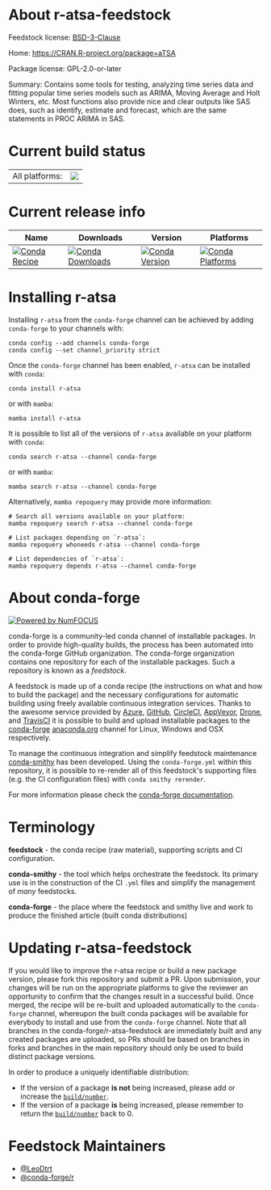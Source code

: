 About r-atsa-feedstock
======================

Feedstock license: [BSD-3-Clause](https://github.com/conda-forge/r-atsa-feedstock/blob/main/LICENSE.txt)

Home: https://CRAN.R-project.org/package=aTSA

Package license: GPL-2.0-or-later

Summary: Contains some tools for testing, analyzing time series data and fitting popular time series models such as ARIMA, Moving Average and Holt Winters, etc. Most functions also provide nice and clear outputs like SAS does, such as identify, estimate and forecast, which are the same statements in PROC ARIMA in SAS.

Current build status
====================


<table><tr><td>All platforms:</td>
    <td>
      <a href="https://dev.azure.com/conda-forge/feedstock-builds/_build/latest?definitionId=15862&branchName=main">
        <img src="https://dev.azure.com/conda-forge/feedstock-builds/_apis/build/status/r-atsa-feedstock?branchName=main">
      </a>
    </td>
  </tr>
</table>

Current release info
====================

| Name | Downloads | Version | Platforms |
| --- | --- | --- | --- |
| [![Conda Recipe](https://img.shields.io/badge/recipe-r--atsa-green.svg)](https://anaconda.org/conda-forge/r-atsa) | [![Conda Downloads](https://img.shields.io/conda/dn/conda-forge/r-atsa.svg)](https://anaconda.org/conda-forge/r-atsa) | [![Conda Version](https://img.shields.io/conda/vn/conda-forge/r-atsa.svg)](https://anaconda.org/conda-forge/r-atsa) | [![Conda Platforms](https://img.shields.io/conda/pn/conda-forge/r-atsa.svg)](https://anaconda.org/conda-forge/r-atsa) |

Installing r-atsa
=================

Installing `r-atsa` from the `conda-forge` channel can be achieved by adding `conda-forge` to your channels with:

```
conda config --add channels conda-forge
conda config --set channel_priority strict
```

Once the `conda-forge` channel has been enabled, `r-atsa` can be installed with `conda`:

```
conda install r-atsa
```

or with `mamba`:

```
mamba install r-atsa
```

It is possible to list all of the versions of `r-atsa` available on your platform with `conda`:

```
conda search r-atsa --channel conda-forge
```

or with `mamba`:

```
mamba search r-atsa --channel conda-forge
```

Alternatively, `mamba repoquery` may provide more information:

```
# Search all versions available on your platform:
mamba repoquery search r-atsa --channel conda-forge

# List packages depending on `r-atsa`:
mamba repoquery whoneeds r-atsa --channel conda-forge

# List dependencies of `r-atsa`:
mamba repoquery depends r-atsa --channel conda-forge
```


About conda-forge
=================

[![Powered by
NumFOCUS](https://img.shields.io/badge/powered%20by-NumFOCUS-orange.svg?style=flat&colorA=E1523D&colorB=007D8A)](https://numfocus.org)

conda-forge is a community-led conda channel of installable packages.
In order to provide high-quality builds, the process has been automated into the
conda-forge GitHub organization. The conda-forge organization contains one repository
for each of the installable packages. Such a repository is known as a *feedstock*.

A feedstock is made up of a conda recipe (the instructions on what and how to build
the package) and the necessary configurations for automatic building using freely
available continuous integration services. Thanks to the awesome service provided by
[Azure](https://azure.microsoft.com/en-us/services/devops/), [GitHub](https://github.com/),
[CircleCI](https://circleci.com/), [AppVeyor](https://www.appveyor.com/),
[Drone](https://cloud.drone.io/welcome), and [TravisCI](https://travis-ci.com/)
it is possible to build and upload installable packages to the
[conda-forge](https://anaconda.org/conda-forge) [anaconda.org](https://anaconda.org/)
channel for Linux, Windows and OSX respectively.

To manage the continuous integration and simplify feedstock maintenance
[conda-smithy](https://github.com/conda-forge/conda-smithy) has been developed.
Using the ``conda-forge.yml`` within this repository, it is possible to re-render all of
this feedstock's supporting files (e.g. the CI configuration files) with ``conda smithy rerender``.

For more information please check the [conda-forge documentation](https://conda-forge.org/docs/).

Terminology
===========

**feedstock** - the conda recipe (raw material), supporting scripts and CI configuration.

**conda-smithy** - the tool which helps orchestrate the feedstock.
                   Its primary use is in the construction of the CI ``.yml`` files
                   and simplify the management of *many* feedstocks.

**conda-forge** - the place where the feedstock and smithy live and work to
                  produce the finished article (built conda distributions)


Updating r-atsa-feedstock
=========================

If you would like to improve the r-atsa recipe or build a new
package version, please fork this repository and submit a PR. Upon submission,
your changes will be run on the appropriate platforms to give the reviewer an
opportunity to confirm that the changes result in a successful build. Once
merged, the recipe will be re-built and uploaded automatically to the
`conda-forge` channel, whereupon the built conda packages will be available for
everybody to install and use from the `conda-forge` channel.
Note that all branches in the conda-forge/r-atsa-feedstock are
immediately built and any created packages are uploaded, so PRs should be based
on branches in forks and branches in the main repository should only be used to
build distinct package versions.

In order to produce a uniquely identifiable distribution:
 * If the version of a package **is not** being increased, please add or increase
   the [``build/number``](https://docs.conda.io/projects/conda-build/en/latest/resources/define-metadata.html#build-number-and-string).
 * If the version of a package **is** being increased, please remember to return
   the [``build/number``](https://docs.conda.io/projects/conda-build/en/latest/resources/define-metadata.html#build-number-and-string)
   back to 0.

Feedstock Maintainers
=====================

* [@LeoDtrt](https://github.com/LeoDtrt/)
* [@conda-forge/r](https://github.com/conda-forge/r/)

